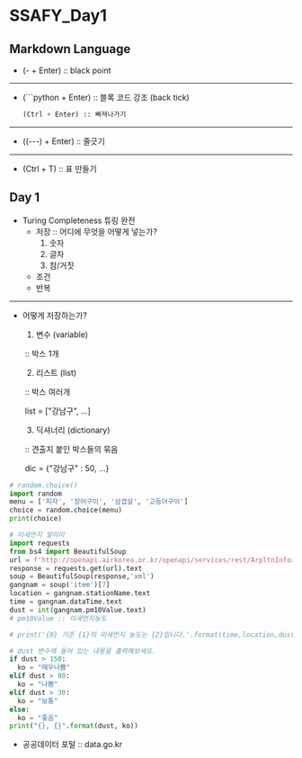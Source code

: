 # SSAFY_Day1

## Markdown Language

- (- + Enter) :: black point

------

- (```python + Enter) :: 블록 코드 강조 (back tick)

  ```python
  (Ctrl + Enter) :: 빠져나가기
  ```

---

- ((---) + Enter) :: 줄긋기

---

- (Ctrl + T) :: 표 만들기



## Day 1

- Turing Completeness 튜링 완전
  - 저장 :: 어디에 무엇을 어떻게 넣는가?
    1. 숫자
    2. 글자
    3. 참/거짓
  - 조건
  - 반복

---

- 어떻게 저장하는가?

  1) 변수 (variable) 

  ​	:: 박스 1개

  2) 리스트 (list)

  ​	:: 박스 여러개

  ​		list = ["강남구", ...]

  3) 딕셔너리 (dictionary)

  ​	:: 견출지 붙인 박스들의 묶음

  ​		dic = {"강남구" : 50, ...}

  

```python
# random.choice()
import random
menu = ['피자', '장어구이', '삼겹살', '고등어구이']
choice = random.choice(menu)
print(choice)
```



```python
# 미세먼지 알리미
import requests
from bs4 import BeautifulSoup
url = f'http://openapi.airkorea.or.kr/openapi/services/rest/ArpltnInforInqireSvc/getCtprvnRltmMesureDnsty?serviceKey={key}&numOfRows=10&pageSize=10&pageNo=3&startPage=3&sidoName=%EC%84%9C%EC%9A%B8&ver=1.6'
response = requests.get(url).text
soup = BeautifulSoup(response,'xml')
gangnam = soup('item')[7]
location = gangnam.stationName.text
time = gangnam.dataTime.text
dust = int(gangnam.pm10Value.text)
# pm10Value :: 미세먼지농도

# print('{0} 기준 {1}의 미세먼지 농도는 {2}입니다.'.format(time,location,dust))

# dust 변수에 들어 있는 내용을 출력해보세요.
if dust > 150:
  ko = "매우나쁨"
elif dust > 80:
  ko = "나쁨"
elif dust > 30:
  ko = "보통"
else:
  ko = "좋음"
print("{}, {}".format(dust, ko))
```

- 공공데이터 포털 :: data.go.kr